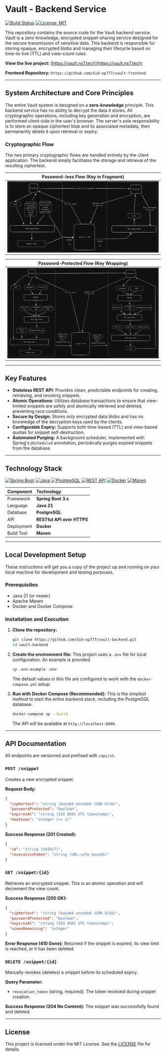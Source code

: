 # Vault - Backend Service

[![Build Status](https://img.shields.io/github/actions/workflow/status/Sid-op777/linktoolkit-backend/build-and-test.yml?branch=main&style=for-the-badge)](https://github.com/Sid-op777/vault-backend/actions)
[![License: MIT](https://img.shields.io/badge/License-MIT-blue.svg?style=for-the-badge)](https://opensource.org/licenses/MIT)

This repository contains the source code for the Vault backend service. Vault is a zero-knowledge, encrypted snippet-sharing service designed for the secure transmission of sensitive data. This backend is responsible for storing opaque, encrypted blobs and managing their lifecycle based on time-to-live (TTL) and view-count rules.

**View the live project:** [https://vault.nx7.tech](https://vault.nx7.tech)

**Frontend Repository:** `https://github.com/Sid-op777/vault-frontend`

---

## System Architecture and Core Principles

The entire Vault system is designed on a **zero-knowledge** principle. This backend service has no ability to decrypt the data it stores. All cryptographic operations, including key generation and encryption, are performed client-side in the user's browser. The server's sole responsibility is to store an opaque ciphertext blob and its associated metadata, then permanently delete it upon retrieval or expiry.

### Cryptographic Flow

The two primary cryptographic flows are handled entirely by the client application. The backend simply facilitates the storage and retrieval of the resulting ciphertext.

| Password-less Flow (Key in Fragment) |
| :---: |
| ![Password-less Flow Diagram](./.github/assets/flow-passwordless.png) |

| Password-Protected Flow (Key Wrapping) |
| :---: |
| ![Password-Protected Flow Diagram](./.github/assets/flow-password-protected.png) |


---

## Key Features

- **Stateless REST API:** Provides clean, predictable endpoints for creating, retrieving, and revoking snippets.
- **Atomic Operations:** Utilizes database transactions to ensure that view-limited snippets are safely and atomically retrieved and deleted, preventing race conditions.
- **Secure by Design:** Stores only encrypted data blobs and has no knowledge of the decryption keys used by the clients.
- **Configurable Expiry:** Supports both time-based (TTL) and view-based quotas for snippet self-destruction.
- **Automated Purging:** A background scheduler, implemented with Spring's `@Scheduled` annotation, periodically purges expired snippets from the database.

---

## Technology Stack

[![Spring Boot](https://img.shields.io/badge/Spring_Boot-3.x-6DB33F?style=for-the-badge&logo=springboot)](https://spring.io/projects/spring-boot)
[![Java](https://img.shields.io/badge/Java-21-007396?style=for-the-badge&logo=java)](https://www.oracle.com/java/)
[![PostgreSQL](https://img.shields.io/badge/PostgreSQL-15+-336791?style=for-the-badge&logo=postgresql)](https://www.postgresql.org/)
[![REST API](https://img.shields.io/badge/API-REST_over_HTTPS-0052CC?style=for-the-badge&logo=cloudflare)](https://restfulapi.net/)
[![Docker](https://img.shields.io/badge/Docker-Containerized-2496ED?style=for-the-badge&logo=docker)](https://www.docker.com/)
[![Maven](https://img.shields.io/badge/Maven-Build_Tool-C71A36?style=for-the-badge&logo=apachemaven)](https://maven.apache.org/)


| Component | Technology |
| :--- | :--- |
| Framework | **Spring Boot 3.x** |
| Language | **Java 21** |
| Database | **PostgreSQL** |
| API | **RESTful API over HTTPS** |
| Deployment | **Docker** |
| Build Tool | **Maven** |

---

## Local Development Setup

These instructions will get you a copy of the project up and running on your local machine for development and testing purposes.

### Prerequisites

- Java 21 (or newer)
- Apache Maven
- Docker and Docker Compose

### Installation and Execution

1.  **Clone the repository:**
    ```bash
    git clone https://github.com/Sid-op777/vault-backend.git
    cd vault-backend
    ```

2.  **Create the environment file:**
    This project uses a `.env` file for local configuration. An example is provided.
    ```bash
    cp .env.example .env
    ```
    The default values in this file are configured to work with the `docker-compose.yml` setup.

3.  **Run with Docker Compose (Recommended):**
    This is the simplest method to start the entire backend stack, including the PostgreSQL database.
    ```bash
    docker-compose up --build
    ```
    The API will be available at `http://localhost:8080`.

---

## API Documentation

All endpoints are versioned and prefixed with `/api/v1`.

### `POST /snippet`

Creates a new encrypted snippet.

**Request Body:**
```json
{
  "ciphertext": "string (base64 encoded JSON blob)",
  "passwordProtected": "boolean",
  "expiresAt": "string (ISO 8601 UTC timestamp)",
  "maxViews": "integer (>= 1)"
}
```

**Success Response (201 Created):**
```json
{
  "id": "string (UUIDv7)",
  "revocationToken": "string (URL-safe base64)"
}
```

### `GET /snippet/{id}`

Retrieves an encrypted snippet. This is an atomic operation and will decrement the view count.

**Success Response (200 OK):**
```json
{
  "ciphertext": "string (base64 encoded JSON blob)",
  "passwordProtected": "boolean",
  "expiresAt": "string (ISO 8601 UTC timestamp)",
  "viewsRemaining": "integer"
}
```

**Error Response (410 Gone):**
Returned if the snippet is expired, its view limit is reached, or it has been deleted.

### `DELETE /snippet/{id}`

Manually revokes (deletes) a snippet before its scheduled expiry.

**Query Parameter:**
- `revocation_token` (string, required): The token received during snippet creation.

**Success Response (204 No Content):**
The snippet was successfully found and deleted.

---

## License

This project is licensed under the MIT License. See the [LICENSE](LICENSE) file for details.